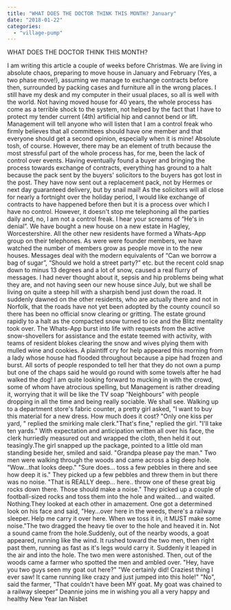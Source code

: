 ```yaml
---
title: "WHAT DOES THE DOCTOR THINK THIS MONTH? January"
date: "2018-01-22"
categories: 
  - "village-pump"
---
```


WHAT DOES THE DOCTOR THINK THIS MONTH?

I am writing this article a couple of weeks before Christmas. We are living in absolute chaos, preparing to move house in January and February (Yes, a two phase move!), assuming we manage to exchange contracts before then, surrounded by packing cases and furniture all in the wrong places. I still have my desk and my computer in their usual places, so all is well with the world. Not having moved house for 40 years, the whole process has come as a terrible shock to the system, not helped by the fact that I have to protect my tender current (4th) artificial hip and cannot bend or lift. Management will tell anyone who will listen that I am a control freak who firmly believes that all committees should have one member and that everyone should get a second opinion, especially when it is mine! Absolute tosh, of course. However, there may be an element of truth because the most stressful part of the whole process has, for me, been the lack of control over events. Having eventually found a buyer and bringing the process towards exchange of contracts, everything has ground to a halt because the pack sent by the buyers' solicitors to the buyers has got lost in the post. They have now sent out a replacement pack, not by Hermes or next day guaranteed delivery, but by snail mail! As the solicitors will all close for nearly a fortnight over the holiday period, I would like exchange of contracts to have happened before then but it is a process over which I have no control. However, it doesn't stop me telephoning all the parties daily and, no, I am not a control freak. I hear your screams of “He's in denial”. We have bought a new house on a new estate in Hagley, Worcestershire. All the other new residents have formed a Whats-App group on their telephones. As were were founder members, we have watched the number of members grow as people move in to the new houses. Messages deal with the modern equivalents of “Can we borrow a bag of sugar”, “Should we hold a street party?” etc. but the recent cold snap down to minus 13 degrees and a lot of snow, caused a real flurry of messages. I had never thought about it, sepsis and hip problems being what they are, and not having seen our new house since July, but we shall be living on quite a steep hill with a sharpish bend just down the road. It suddenly dawned on the other residents, who are actually there and not in Norfolk, that the roads have not yet been adopted by the county council so there has been no official snow clearing or gritting. The estate ground rapidly to a halt as the compacted snow turned to ice and the Blitz mentality took over. The Whats-App burst into life with requests from the active snow-shovellers for assistance and the estate teemed with activity, with teams of resident blokes clearing the snow and wives plying them with mulled wine and cookies. A plaintiff cry for help appeared this morning from a lady whose house had flooded throughout because a pipe had frozen and burst. All sorts of people responded to tell her that they do not own a pump but one of the chaps said he would go round with some towels after he had walked the dog! I am quite looking forward to mucking in with the crowd, some of whom have atrocious spelling, but Management is rather dreading it, worrying that it will be like the TV soap “Neighbours” with people dropping in all the time and being really sociable. We shall see. Walking up to a department store's fabric counter, a pretty girl asked, "I want to buy this material for a new dress. How much does it cost? "Only one kiss per yard, " replied the smirking male clerk."That's fine," replied the girl. "I'll take ten yards." With expectation and anticipation written all over his face, the clerk hurriedly measured out and wrapped the cloth, then held it out teasingly.The girl snapped up the package, pointed to a little old man standing beside her, smiled and said. "Grandpa please pay the man." Two men were walking through the woods and came across a big deep hole. "Wow...that looks deep." "Sure does... toss a few pebbles in there and see how deep it is." They picked up a few pebbles and threw them in but there was no noise. "That is REALLY deep... here.. throw one of these great big rocks down there. Those should make a noise." They picked up a couple of football-sized rocks and toss them into the hole and waited... and waited. Nothing.They looked at each other in amazement. One got a determined look on his face and said, "Hey...over here in the weeds, there's a railway sleeper. Help me carry it over here. When we toss it in, it MUST make some noise."The two dragged the heavy tie over to the hole and heaved it in. Not a sound came from the hole.Suddenly, out of the nearby woods, a goat appeared, running like the wind. It rushed toward the two men, then right past them, running as fast as it's legs would carry it. Suddenly it leaped in the air and into the hole. The two men were astonished. Then, out of the woods came a farmer who spotted the men and ambled over. "Hey, have you two guys seen my goat out here?" "We certainly did! Craziest thing I ever saw! It came running like crazy and just jumped into this hole!" "No", said the farmer, "That couldn't have been MY goat. My goat was chained to a railway sleeper” Deannie joins me in wishing you all a very happy and healthy New Year Ian Nisbet
